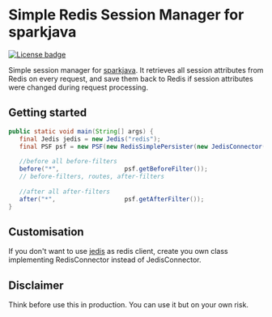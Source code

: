 Simple Redis Session Manager for sparkjava
==============================================

[![License badge](http://img.shields.io/badge/license-Apache%202.0-green.svg?style=flat)](https://raw.githubusercontent.com/jeckep/simple-sparkjava-redis-session-manager/master/LICENSE.txt)

Simple session manager for [sparkjava](https://github.com/perwendel/spark). It retrieves all session attributes from Redis on every request, and save them back to Redis if session attributes were changed during request processing.

Getting started
---------------

```java
public static void main(String[] args) {
   final Jedis jedis = new Jedis("redis");
   final PSF psf = new PSF(new RedisSimplePersister(new JedisConnector(jedis)));
   
   //before all before-filters                 
   before("*",                  psf.getBeforeFilter());
   // before-filters, routes, after-filters 
   
   //after all after-filters
   after("*",                   psf.getAfterFilter());
}
```


Customisation
-------------

If you don't want to use [jedis](https://github.com/xetorthio/jedis) as redis client,  create you own class implementing RedisConnector instead of JedisConnector.

Disclaimer
----------
Think before use this in production. You can use it but on your own risk.
